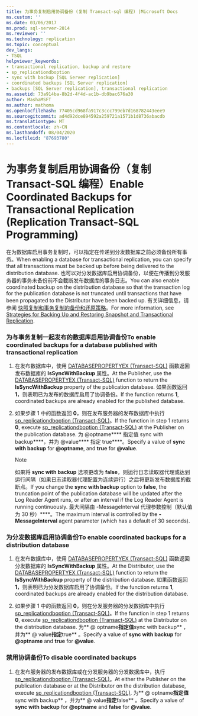 ```yaml
---
title: 为事务复制启用协调备份 (复制 Transact-sql 编程) |Microsoft Docs
ms.custom: ''
ms.date: 03/06/2017
ms.prod: sql-server-2014
ms.reviewer: ''
ms.technology: replication
ms.topic: conceptual
dev_langs:
- TSQL
helpviewer_keywords:
- transactional replication, backup and restore
- sp_replicationdboption
- sync with backup [SQL Server replication]
- coordinated backups [SQL Server replication]
- backups [SQL Server replication], transactional replication
ms.assetid: 73a914ba-8b2d-4f4d-ac1b-db9bac676a30
author: MashaMSFT
ms.author: mathoma
ms.openlocfilehash: 77405cd968fa917c3ccc799eb7d168782443eee9
ms.sourcegitcommit: ad4d92dce894592a259721a1571b1d8736abacdb
ms.translationtype: MT
ms.contentlocale: zh-CN
ms.lasthandoff: 08/04/2020
ms.locfileid: "87693780"
---
```

# <a name="enable-coordinated-backups-for-transactional-replication-replication-transact-sql-programming"></a><span data-ttu-id="db381-102">为事务复制启用协调备份（复制 Transact-SQL 编程）</span><span class="sxs-lookup"><span data-stu-id="db381-102">Enable Coordinated Backups for Transactional Replication (Replication Transact-SQL Programming)</span></span>
  <span data-ttu-id="db381-103">在为数据库启用事务复制时，可以指定在传递到分发数据库之前必须备份所有事务。</span><span class="sxs-lookup"><span data-stu-id="db381-103">When enabling a database for transactional replication, you can specify that all transactions must be backed up before being delivered to the distribution database.</span></span> <span data-ttu-id="db381-104">也可以对分发数据库启用协调备份，以便在传播到分发服务器的事务未备份前不会截断发布数据库的事务日志。</span><span class="sxs-lookup"><span data-stu-id="db381-104">You can also enable coordinated backup on the distribution database so that the transaction log for the publication database is not truncated until transactions that have been propagated to the Distributor have been backed up.</span></span> <span data-ttu-id="db381-105">有关详细信息，请参阅 [快照复制和事务复制的备份和还原策略](strategies-for-backing-up-and-restoring-snapshot-and-transactional-replication.md)。</span><span class="sxs-lookup"><span data-stu-id="db381-105">For more information, see [Strategies for Backing Up and Restoring Snapshot and Transactional Replication](strategies-for-backing-up-and-restoring-snapshot-and-transactional-replication.md).</span></span>  
  
### <a name="to-enable-coordinated-backups-for-a-database-published-with-transactional-replication"></a><span data-ttu-id="db381-106">为与事务复制一起发布的数据库启用协调备份</span><span class="sxs-lookup"><span data-stu-id="db381-106">To enable coordinated backups for a database published with transactional replication</span></span>  
  
1.  <span data-ttu-id="db381-107">在发布数据库中，使用 [DATABASEPROPERTYEX &#40;Transact-SQL&#41;](/sql/t-sql/functions/databasepropertyex-transact-sql) 函数返回发布数据库的 **IsSyncWithBackup** 属性。</span><span class="sxs-lookup"><span data-stu-id="db381-107">At the Publisher, use the [DATABASEPROPERTYEX &#40;Transact-SQL&#41;](/sql/t-sql/functions/databasepropertyex-transact-sql) function to return the **IsSyncWithBackup** property of the publication database.</span></span> <span data-ttu-id="db381-108">如果函数返回 **1**，则表明已为发布的数据库启用了协调备份。</span><span class="sxs-lookup"><span data-stu-id="db381-108">If the function returns **1**, coordinated backups are already enabled for the published database.</span></span>  
  
2.  <span data-ttu-id="db381-109">如果步骤 1 中的函数返回 **0**，则在发布服务器的发布数据库中执行 [sp_replicationdboption &#40;Transact-SQL&#41;](/sql/relational-databases/system-stored-procedures/sp-replicationdboption-transact-sql)。</span><span class="sxs-lookup"><span data-stu-id="db381-109">If the function in step 1 returns **0**, execute [sp_replicationdboption &#40;Transact-SQL&#41;](/sql/relational-databases/system-stored-procedures/sp-replicationdboption-transact-sql) at the Publisher on the publication database.</span></span> <span data-ttu-id="db381-110">为 \@optname\*\*\*\* 指定值 sync with backup\*\*\*\*，并为 \@value\*\*\*\* 指定 true\*\*\*\*。</span><span class="sxs-lookup"><span data-stu-id="db381-110">Specify a value of **sync with backup** for **\@optname**, and **true** for **\@value**.</span></span>  
  
    > [!NOTE]  
    >  <span data-ttu-id="db381-111">如果将 **sync with backup** 选项更改为 **false**，则运行日志读取器代理或达到运行间隔（如果日志读取器代理配置为连续运行）之后将更新发布数据库的截断点。</span><span class="sxs-lookup"><span data-stu-id="db381-111">If you change the **sync with backup** option to **false**, the truncation point of the publication database will be updated after the Log Reader Agent runs, or after an interval if the Log Reader Agent is running continuously.</span></span> <span data-ttu-id="db381-112">最大间隔由 -MessageInterval 代理参数控制（默认值为 30 秒）\*\*\*\*。</span><span class="sxs-lookup"><span data-stu-id="db381-112">The maximum interval is controlled by the **-MessageInterval** agent parameter (which has a default of 30 seconds).</span></span>  
  
### <a name="to-enable-coordinated-backups-for-a-distribution-database"></a><span data-ttu-id="db381-113">为分发数据库启用协调备份</span><span class="sxs-lookup"><span data-stu-id="db381-113">To enable coordinated backups for a distribution database</span></span>  
  
1.  <span data-ttu-id="db381-114">在发布数据库中，使用 [DATABASEPROPERTYEX &#40;Transact-SQL&#41;](/sql/t-sql/functions/databasepropertyex-transact-sql) 函数返回分发数据库的 **IsSyncWithBackup** 属性。</span><span class="sxs-lookup"><span data-stu-id="db381-114">At the Distributor, use the [DATABASEPROPERTYEX &#40;Transact-SQL&#41;](/sql/t-sql/functions/databasepropertyex-transact-sql) function to return the **IsSyncWithBackup** property of the distribution database.</span></span> <span data-ttu-id="db381-115">如果函数返回 **1**，则表明已为分发数据库启用了协调备份。</span><span class="sxs-lookup"><span data-stu-id="db381-115">If the function returns **1**, coordinated backups are already enabled for the distribution database.</span></span>  
  
2.  <span data-ttu-id="db381-116">如果步骤 1 中的函数返回 **0**，则在分发服务器的分发数据库中执行 [sp_replicationdboption &#40;Transact-SQL&#41;](/sql/relational-databases/system-stored-procedures/sp-replicationdboption-transact-sql)。</span><span class="sxs-lookup"><span data-stu-id="db381-116">If the function in step 1 returns **0**, execute [sp_replicationdboption &#40;Transact-SQL&#41;](/sql/relational-databases/system-stored-procedures/sp-replicationdboption-transact-sql) at the Distributor on the distribution database.</span></span> <span data-ttu-id="db381-117">为\*\* \@ optname**指定值**sync with backup\*\* ，并为\*\* \@ value**指定**true\*\* 。</span><span class="sxs-lookup"><span data-stu-id="db381-117">Specify a value of **sync with backup** for **\@optname** and **true** for **\@value**.</span></span>  
  
### <a name="to-disable-coordinated-backups"></a><span data-ttu-id="db381-118">禁用协调备份</span><span class="sxs-lookup"><span data-stu-id="db381-118">To disable coordinated backups</span></span>  
  
1.  <span data-ttu-id="db381-119">在发布服务器的发布数据库或在分发服务器的分发数据库中，执行 [sp_replicationdboption &#40;Transact-SQL&#41;](/sql/relational-databases/system-stored-procedures/sp-replicationdboption-transact-sql)。</span><span class="sxs-lookup"><span data-stu-id="db381-119">At either the Publisher on the publication database or at the Distributor on the distribution database, execute [sp_replicationdboption &#40;Transact-SQL&#41;](/sql/relational-databases/system-stored-procedures/sp-replicationdboption-transact-sql).</span></span> <span data-ttu-id="db381-120">为\*\* \@ optname**指定值**sync with backup\*\* ，并为\*\* \@ value**指定**false\*\* 。</span><span class="sxs-lookup"><span data-stu-id="db381-120">Specify a value of **sync with backup** for **\@optname** and **false** for **\@value**.</span></span>  
  
  
